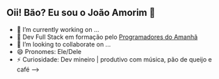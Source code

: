 ## Oii! Bão? Eu sou o João Amorim 👋

- 🔭 I’m currently working on ...
- 🌱 Dev Full Stack em formação pelo <a href="https://programadoresdoamanha.org/"> Programadores do Amanhã </a> 
- 👯 I’m looking to collaborate on ...
- 😄 Pronomes: Ele/Dele
- ⚡ Curiosidade: Dev mineiro | produtivo com música, pão de queijo e café
-->
